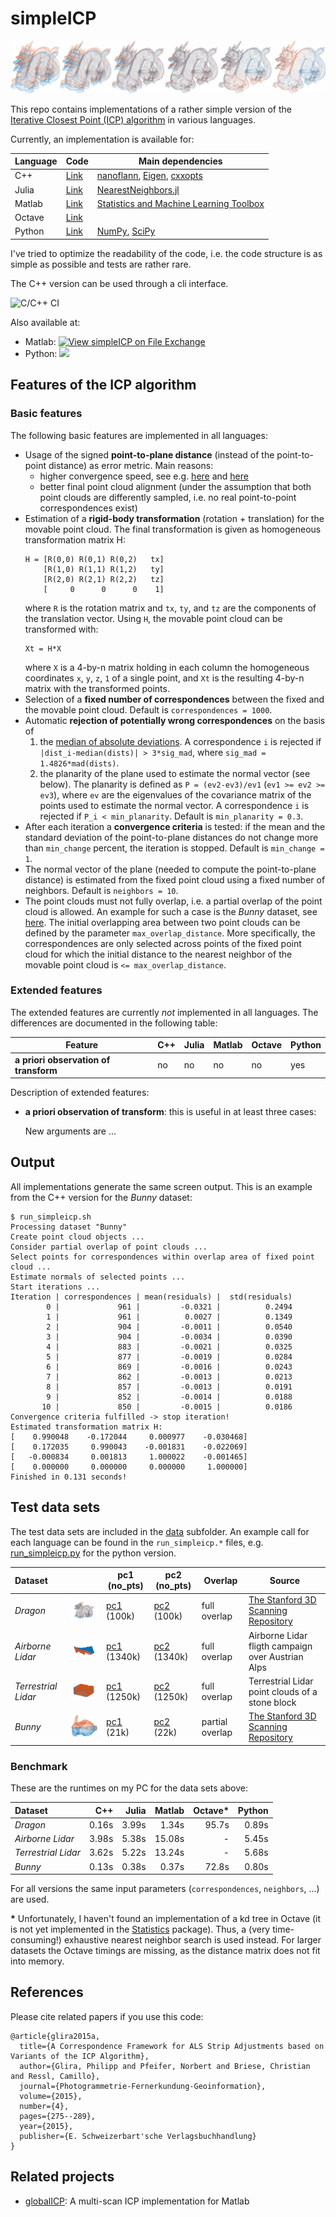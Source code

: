 # simpleICP

![simpleICP](data/dragon_iterations.png)

This repo contains implementations of a rather simple version of the [Iterative Closest Point (ICP) algorithm](https://en.wikipedia.org/wiki/Iterative_closest_point) in various languages.

Currently, an implementation is available for:

| Language | Code           | Main dependencies                                                                                                                         |
| -------- | -------------- | ----------------------------------------------------------------------------------------------------------------------------------------- |
| C++      | [Link](c++)    | [nanoflann](https://github.com/jlblancoc/nanoflann), [Eigen](http://eigen.tuxfamily.org), [cxxopts](https://github.com/jarro2783/cxxopts) |
| Julia    | [Link](julia)  | [NearestNeighbors.jl](https://github.com/KristofferC/NearestNeighbors.jl)                                                                 |
| Matlab   | [Link](matlab) | [Statistics and Machine Learning Toolbox](https://www.mathworks.com/products/statistics.html)                                             |
| Octave   | [Link](octave) |                                                                                                                                           |
| Python   | [Link](python) | [NumPy](https://numpy.org), [SciPy](https://scipy.org)                                                                                    |

I've tried to optimize the readability of the code, i.e. the code structure is as simple as possible and tests are rather rare.

The C++ version can be used through a cli interface.

![C/C++ CI](https://github.com/pglira/simpleICP/workflows/C/C++%20CI/badge.svg)

Also available at:

- Matlab: [![View simpleICP on File Exchange](https://www.mathworks.com/matlabcentral/images/matlab-file-exchange.svg)](https://www.mathworks.com/matlabcentral/fileexchange/81273-simpleicp)
- Python: [![](https://img.shields.io/pypi/v/simpleicp)](https://pypi.org/project/simpleicp)

## Features of the ICP algorithm

### Basic features

The following basic features are implemented in all languages:

- Usage of the signed **point-to-plane distance** (instead of the point-to-point distance) as error metric. Main reasons:
  - higher convergence speed, see e.g. [here](https://www.youtube.com/watch?v=LcghboLgTiA) and [here](https://ieeexplore.ieee.org/abstract/document/924423)
  - better final point cloud alignment (under the assumption that both point clouds are differently sampled, i.e. no real point-to-point correspondences exist)
- Estimation of a **rigid-body transformation** (rotation + translation) for the movable point cloud. The final transformation is given as homogeneous transformation matrix H:
  ```
  H = [R(0,0) R(0,1) R(0,2)   tx]
      [R(1,0) R(1,1) R(1,2)   ty]
      [R(2,0) R(2,1) R(2,2)   tz]
      [     0      0      0    1]
  ```
  where ``R`` is the rotation matrix and ``tx``, ``ty``, and ``tz`` are the components of the translation vector. Using ``H``, the movable point cloud can be transformed with:
  ```
  Xt = H*X
  ```
  where ``X`` is a 4-by-n matrix holding in each column the homogeneous coordinates ``x``, ``y``, ``z``, ``1`` of a single point, and ``Xt`` is the resulting 4-by-n matrix with the transformed points.
- Selection of a **fixed number of correspondences** between the fixed and the movable point cloud. Default is ``correspondences = 1000``.
- Automatic **rejection of potentially wrong correspondences** on the basis of
  1. the [median of absolute deviations](https://en.wikipedia.org/wiki/Median_absolute_deviation). A correspondence ``i`` is rejected if ``|dist_i-median(dists)| > 3*sig_mad``, where ``sig_mad = 1.4826*mad(dists)``.
  2. the planarity of the plane used to estimate the normal vector (see below). The planarity is defined as ``P = (ev2-ev3)/ev1`` (``ev1 >= ev2 >= ev3``), where ``ev`` are the eigenvalues of the covariance matrix of the points used to estimate the normal vector. A correspondence ``i`` is rejected if ``P_i < min_planarity``. Default is ``min_planarity = 0.3``.
- After each iteration a **convergence criteria** is tested: if the mean and the standard deviation of the point-to-plane distances do not change more than ``min_change`` percent, the iteration is stopped. Default is ``min_change = 1``.
- The normal vector of the plane (needed to compute the point-to-plane distance) is estimated from the fixed point cloud using a fixed number of neighbors. Default is ``neighbors = 10``.
- The point clouds must not fully overlap, i.e. a partial overlap of the point cloud is allowed. An example for such a case is the *Bunny* dataset, see [here](#test-data-sets). The initial overlapping area between two point  clouds can be defined by the parameter ``max_overlap_distance``. More specifically, the correspondences are only selected across points of the fixed point cloud for which the initial distance to the nearest neighbor of the movable point cloud is ``<= max_overlap_distance``.

### Extended features

The extended features are currently *not* implemented in all languages. The differences are documented in the following table:

| Feature                               | C++ | Julia | Matlab | Octave | Python |
| ------------------------------------- | --- | ----- | ------ | ------ | ------ |
| **a priori observation of transform** | no  | no    | no     | no     | yes    |

Description of extended features:

- **a priori observation of transform**: this is useful in at least three cases:
  <!-- 1. if the estimation of a subset of the 6 rigid-body transformation parameters is -->
  <!-- 2. if a subset of the 6 rigid-body transformation parameters ... -->
  <!-- 3. if a solution from a previous run of the ICP algorithm exists -->

  New arguments are ...

## Output

All implementations generate the same screen output. This is an example from the C++ version for the *Bunny* dataset:

```
$ run_simpleicp.sh
Processing dataset "Bunny"
Create point cloud objects ...
Consider partial overlap of point clouds ...
Select points for correspondences within overlap area of fixed point cloud ...
Estimate normals of selected points ...
Start iterations ...
Iteration | correspondences | mean(residuals) |  std(residuals)
        0 |             961 |         -0.0321 |          0.2494
        1 |             961 |          0.0027 |          0.1349
        2 |             904 |         -0.0011 |          0.0540
        3 |             904 |         -0.0034 |          0.0390
        4 |             883 |         -0.0021 |          0.0325
        5 |             877 |         -0.0019 |          0.0284
        6 |             869 |         -0.0016 |          0.0243
        7 |             862 |         -0.0013 |          0.0213
        8 |             857 |         -0.0013 |          0.0191
        9 |             852 |         -0.0014 |          0.0188
       10 |             850 |         -0.0015 |          0.0186
Convergence criteria fulfilled -> stop iteration!
Estimated transformation matrix H:
[    0.990048    -0.172044     0.000977    -0.030468]
[    0.172035     0.990043    -0.001831    -0.022069]
[   -0.000834     0.001813     1.000022    -0.001465]
[    0.000000     0.000000     0.000000     1.000000]
Finished in 0.131 seconds!
```

## Test data sets

The test data sets are included in the [data](data) subfolder. An example call for each language can be found in the ``run_simpleicp.*`` files, e.g. [run_simpleicp.py](python/simpleicp/tests/run_simpleicp.py) for the python version.

| Dataset             |                                                        | pc1 (no_pts)                               | pc2 (no_pts)                               | Overlap         | Source                                                                              |
| :------------------ | ------------------------------------------------------ | ------------------------------------------ | ------------------------------------------ | --------------- | ----------------------------------------------------------------------------------- |
| *Dragon*            | ![Dragon](/data/dragon_small.png)                      | [pc1](data/dragon1.xyz) (100k)             | [pc2](data/dragon2.xyz) (100k)             | full overlap    | [The Stanford 3D Scanning Repository](http://graphics.stanford.edu/data/3Dscanrep/) |
| *Airborne Lidar*    | ![AirborneLidar](/data/airborne_lidar_small.png)       | [pc1](data/airborne_lidar1.xyz) (1340k)    | [pc2](data/airborne_lidar2.xyz) (1340k)    | full overlap    | Airborne Lidar fligth campaign over Austrian Alps                                   |
| *Terrestrial Lidar* | ![TerrestrialLidar](/data/terrestrial_lidar_small.png) | [pc1](data/terrestrial_lidar1.xyz) (1250k) | [pc2](data/terrestrial_lidar2.xyz) (1250k) | full overlap    | Terrestrial Lidar point clouds of a stone block                                     |
| *Bunny*             | ![Bunny](/data/bunny_small.png)                        | [pc1](data/bunny_part1.xyz) (21k)          | [pc2](data/bunny_part2.xyz) (22k)          | partial overlap | [The Stanford 3D Scanning Repository](http://graphics.stanford.edu/data/3Dscanrep/) |

### Benchmark

These are the runtimes on my PC for the data sets above:

| Dataset             |   C++ | Julia | Matlab | Octave* | Python |
| :------------------ | ----: | ----: | -----: | ------: | -----: |
| *Dragon*            | 0.16s | 3.99s |  1.34s |   95.7s |  0.89s |
| *Airborne Lidar*    | 3.98s | 5.38s | 15.08s |       - |  5.45s |
| *Terrestrial Lidar* | 3.62s | 5.22s | 13.24s |       - |  5.68s |
| *Bunny*             | 0.13s | 0.38s |  0.37s |   72.8s |  0.80s |

For all versions the same input parameters (``correspondences``, ``neighbors``, ...) are used.

**\*** Unfortunately, I haven't found an implementation of a kd tree in Octave (it is not yet implemented in the [Statistics](https://wiki.octave.org/Statistics_package) package). Thus, a (very time-consuming!) exhaustive nearest neighbor search is used instead. For larger datasets the Octave timings are missing, as the distance matrix does not fit into memory.

## References

Please cite related papers if you use this code:
```
@article{glira2015a,
  title={A Correspondence Framework for ALS Strip Adjustments based on Variants of the ICP Algorithm},
  author={Glira, Philipp and Pfeifer, Norbert and Briese, Christian and Ressl, Camillo},
  journal={Photogrammetrie-Fernerkundung-Geoinformation},
  volume={2015},
  number={4},
  pages={275--289},
  year={2015},
  publisher={E. Schweizerbart'sche Verlagsbuchhandlung}
}
```

## Related projects

- [globalICP](https://github.com/pglira/Point_cloud_tools_for_Matlab): A multi-scan ICP implementation for Matlab
